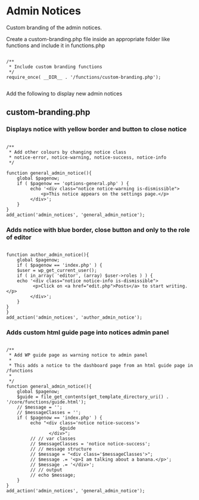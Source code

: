 # Admin Notices

Custom branding of the admin notices.

Create a custom-branding.php file inside an appropriate folder like functions and include it in functions.php

```

/**
 * Include custom branding functions
 */
require_once( __DIR__ . '/functions/custom-branding.php');


```

Add the following to display new admin notices

## custom-branding.php

### Displays notice with yellow border and button to close notice

```

/**
 * Add other colours by changing notice class
 * notice-error, notice-warning, notice-success, notice-info
 */

function general_admin_notice(){
    global $pagenow;
    if ( $pagenow == 'options-general.php' ) {
         echo '<div class="notice notice-warning is-dismissible">
             <p>This notice appears on the settings page.</p>
         </div>';
    }
}
add_action('admin_notices', 'general_admin_notice');

```

### Adds notice with blue border, close button and only to the role of editor

```

function author_admin_notice(){
    global $pagenow;
    if ( $pagenow == 'index.php' ) {
    $user = wp_get_current_user();
    if ( in_array( 'editor', (array) $user->roles ) ) {
    echo '<div class="notice notice-info is-dismissible">
          <p>Click on <a href="edit.php">Posts</a> to start writing.</p>
         </div>';
    }
}
}
add_action('admin_notices', 'author_admin_notice');

```

### Adds custom html guide page into notices admin panel

```

/**
 * Add WP guide page as warning notice to admin panel
 * 
 * This adds a notice to the dashboard page from an html guide page in /functions
 * 
 */
function general_admin_notice(){
    global $pagenow;
    $guide = file_get_contents(get_template_directory_uri() . '/core/functions/guide.html');
    // $message = '';
    // $messageClasses = '';
    if ( $pagenow == 'index.php' ) {
         echo "<div class='notice notice-success'>
                    $guide
                </div>";
         // // var classes
         // $messageClasses = 'notice notice-success';
         // // message structure
         // $message = "<div class='$messageClasses'>";
         // $message .= '<p>I am talking about a banana.</p>';
         // $message .= '</div>';
         // // output
         // echo $message;
    }
}
add_action('admin_notices', 'general_admin_notice');

```